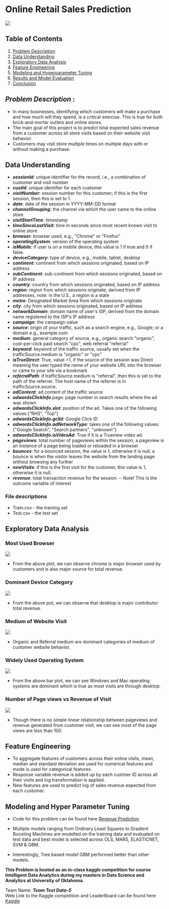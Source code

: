 # Online Retail Sales Prediction
<img src='./images/online_store.webp'>

## Table of Contents
1. [Problem Description](#problem-description)
2. [Data Understanding](#data-understanding)
3. [Exploratory Data Analysis](#exploratory-data-analysis)
4. [Feature Engineering](#feature-engineering)
5. [Modeling and Hyperparameter Tuning](#modeling-and-hyper-parameter-tuning)
6. [Results and Model Evaluation](#)
7. [Conclusion](#)
## *Problem Description* :
* In many businesses, identifying which customers will make a purchase and how much will they spend, is a critical exercise. This is true for both brick-and-mortar outlets and online stores. 
* The main goal of this project is to predict total expected sales revenue from a customer across all store visits based on their website visit behavior.
* Customers may visit store multiple times on multiple days with or without making a purchase.

## Data Understanding
* ***sessionId***: unique identifier for the record, i.e., a combination of customer and visit number
* ***custId***: unique identifier for each customer
* ***visitNumber***: session number for this customer; if this is the first session, then this is set to 1.
* ***date***: date of the session in YYYY-MM-DD format
* ***channelGrouping***: the channel via which the user came to the online store
* ***visitStartTime***: timestamp
* ***timeSinceLastVisit***: time in seconds since most recent known visit to online store
* ***browser***: browser used, e.g., "Chrome" or "Firefox"
* ***operatingSystem***: version of the operating system
* ***isMobile***: if user is on a mobile device, this value is 1 if true and 0 if false.
* ***deviceCategory***: type of device, e.g., mobile, tablet, desktop
* ***continent***: continent from which sessions originated, based on IP address
* ***subContinent***: sub-continent from which sessions originated, based on IP address
* ***country***: country from which sessions originated, based on IP address
* ***region***: region from which sessions originate, derived from IP addresses, note: in the U.S., a region is a state
* ***metro***: Designated Market Area from which sessions originate
* ***city***: city from which sessions originated, based on IP address
* ***networkDomain***: domain name of user's ISP, derived from the domain name registered to the ISP's IP address
* ***campaign***: the campaign value
* ***source***: origin of your traffic, such as a search engine, e.g., Google; or a domain e.g., example.com
* ***medium***: general category of source, e.g., organic search "organic", cost-per-click paid search "cpc", web referral "referral"
* ***keyword***: keyword of the traffic source, usually set when the trafficSource.medium is "organic" or "cpc"
* ***isTrueDirect***: True, value =1, if the source of the session was Direct meaning the user typed the name of your website URL into the browser or came to your site via a bookmark
* ***referralPath***: if trafficSource.medium is "referral", then this is set to the path of the referrer. The host name of the referrer is in trafficSource.source.
* ***adContent***: ad content of the traffic source
* ***adwordsClickInfo***.page: page number in search results where the ad was shown
* ***adwordsClickInfo.slot***: position of the ad. Takes one of the following values:{“RHS", "Top"}
* ***adwordsClickInfo.gclId***: Google Click ID
* ***adwordsClickInfo.adNetworkType***: takes one of the following values: {"Google Search", "Search partners", "unknown"}
* ***adwordsClickInfo.isVideoAd***: True if it is a Trueview video ad.
* ***pageviews***: total number of pageviews within the session; a pageview is an instance of a page being loaded or reloaded in a browser
* ***bounces***: for a bounced session, the value is 1, otherwise it is null; a bounce is when the visitor leaves the website from the landing page without browsing any further
* ***newVisits***: if this is the first visit for the customer, this value is 1, otherwise it is null.
* ***revenue***: total transaction revenue for the session -- Note! This is the outcome variable of interest

### File descriptions
* Train.csv - the training set
* Test.csv - the test set

## Exploratory Data Analysis

### Most Used Browser 

<img src='./images/browser_bar_plot.png'>

* From the above plot, we can observe chrome is major browser used by customers and is also major source for total revenue.

 ### Dominant Device Category 

<img src='./images/deviceCategory_bar_plot.png'>

* From the above pot, we can observe that desktop is major contributor total revenue.

### Medium of Website Visit
<img src='./images/medium_bar_plot.png'>

* Organic and Referral medium are dominant categories of medium of customer website behavior.

### Widely Used Operating System 
<img src='./images/OS_bar_plot.png'>

* From the above bar plot, we can see Windows and Mac operating systems are dominant which is true as most visits are through desktop.
### Number of Page views vs Revenue of Visit
<img src='./images/page_views_scatter_plot.png'>

* Though there is no simple linear relationship between pageviews and revenue generated from customer visit, we can see most of the page views are less than 100.

## Feature Engineering
* To aggregate features of customers across their online visits, mean, median and standard deviation are used for numerical features and mode is used for categorical features.
* Response variable revenue is added up by each custmer ID across all their visits and log transformation is applied.
* New features are used to predict log of sales revenue expected from each customer.

## Modeling and Hyper Parameter Tuning

* Code for this problem can be found here [Revenue Prediction](./Revenue-Prediction.R)

* Multiple models ranging from Ordinary Least Squares to Gradient Boosting Machines are modelled on the training data and evaluated on test data and best model is selected 
across OLS, MARS, ELASTICNET, SVM & GBM.

* Interestingly, Tree based model GBM performed better than other models.

**This Problem is hosted as an in-class kaggle competition for course Intelligent Data Analytics 
during my masters in Data Science and Analytics at University of Oklahoma.**

Team Name: ***_Team Test Data-5_***\
Web Link to the Kaggle competition and LeaderBoard can be found here [Kaggle](https://www.kaggle.com/c/2021-5103-hw6/leaderboard)
